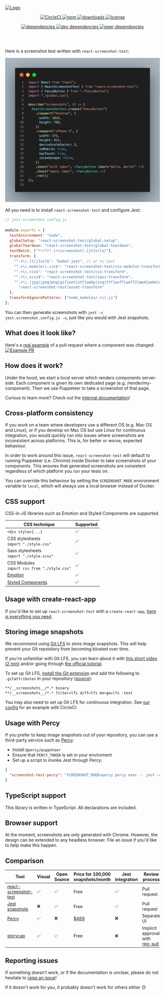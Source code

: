 [![Logo](brand/logo.png)](https://www.npmjs.com/package/react-screenshot-test)

<p align="center">
  <a href="https://circleci.com/gh/fwouts/react-screenshot-test/tree/master">
    <img src="https://circleci.com/gh/fwouts/react-screenshot-test.svg?style=shield" alt="CircleCI" />
  </a>
  <a href="https://www.npmjs.com/package/react-screenshot-test">
    <img src="https://badge.fury.io/js/react-screenshot-test.svg" alt="npm" />
  </a>
  <a href="https://www.npmjs.com/package/react-screenshot-test">
    <img src="https://img.shields.io/npm/dt/react-screenshot-test.svg" alt="downloads" />
  </a>
  <a href="https://www.npmjs.com/package/react-screenshot-test">
    <img src="https://img.shields.io/npm/l/react-screenshot-test.svg" alt="license" />
  </a>
</p>

<p align="center">
  <a href="https://david-dm.org/fwouts/react-screenshot-test">
    <img src="https://david-dm.org/fwouts/react-screenshot-test/status.svg" alt="dependencies" />
  </a>
  <a href="https://david-dm.org/fwouts/react-screenshot-test">
    <img src="https://david-dm.org/fwouts/react-screenshot-test/dev-status.svg" alt="dev dependencies" />
  </a>
  <a href="https://david-dm.org/fwouts/react-screenshot-test">
    <img src="https://david-dm.org/fwouts/react-screenshot-test/peer-status.svg" alt="peer dependencies" />
  </a>
</p>

<br />
<br />

Here is a screenshot test written with `react-screenshot-test`:

[![Code example](example-code.png)](https://github.com/fwouts/react-screenshot-test/tree/master/example/FancyButton.screenshot.jsx)

All you need is to install `react-screenshot-test` and configure Jest:

```js
// jest.screenshot.config.js

module.exports = {
  testEnvironment: "node",
  globalSetup: "react-screenshot-test/global-setup",
  globalTeardown: "react-screenshot-test/global-teardown",
  testMatch: ["**/?(*.)+(screenshot).[jt]s?(x)"],
  transform: {
    "^.+\\.[t|j]sx?$": "babel-jest", // or ts-jest
    "^.+\\.module\\.css$": "react-screenshot-test/css-modules-transform",
    "^.+\\.css$": "react-screenshot-test/css-transform",
    "^.+\\.scss$": "react-screenshot-test/sass-transform",
    "^.+\\.(jpg|jpeg|png|gif|eot|otf|webp|svg|ttf|woff|woff2|mp4|webm|wav|mp3|m4a|aac|oga)$":
      "react-screenshot-test/asset-transform"
  },
  transformIgnorePatterns: ["node_modules/.+\\.js"]
};
```

You can then generate screenshots with `jest -c jest.screenshot.config.js -u`,
just like you would with Jest snapshots.

## What does it look like?

Here's a [real example](https://github.com/fwouts/react-screenshot-test/pull/18/files?short_path=9fa0253#diff-9fa0253d6c3a2b1cf8ec498eec18360e) of a pull request where a component was changed:
[![Example PR](example-pr.png)](https://github.com/fwouts/react-screenshot-test/pull/18/files?short_path=c1101dd#diff-c1101ddb11729f8ee0750df5e9595b47)

## How does it work?

Under the hood, we start a local server which renders components server-side. Each component is given its own dedicated page (e.g. /render/my-component). Then we use Puppeteer to take a screenshot of that page.

Curious to learn more? Check out the [internal documentation](./docs/index.md)!

## Cross-platform consistency

If you work on a team where developers use a different OS (e.g. Mac OS and
Linux), or if you develop on Mac OS but use Linux for continuous integration,
you would quickly run into issues where screenshots are inconsistent across
platforms. This is, for better or worse, expected behaviour.

In order to work around this issue, `react-screenshot-test` will default to
running Puppeteer (i.e. Chrome) inside Docker to take screenshots of your
components. This ensures that generated screenshots are consistent regardless of
which platform you run your tests on.

You can override this behaviour by setting the `SCREENSHOT_MODE` environment
variable to `local`, which will always use a local browser instead of Docker.

## CSS support

CSS-in-JS libraries such as Emotion and Styled Components are supported.

| CSS technique                                          | Supported |
| ------------------------------------------------------ | --------- |
| `<div style={...}`                                     | ✅        |
| CSS stylesheets <br>`import "./style.css"`             | ✅        |
| Sass stylesheets<br>`import "./style.scss"`            | ✅        |
| CSS Modules<br>`import css from "./style.css"`         | ✅        |
| [Emotion](https://emotion.sh)                          | ✅        |
| [Styled Components](https://www.styled-components.com) | ✅        |

## Usage with create-react-app

If you'd like to set up `react-screenshot-test` with a `create-react-app`, [here is everything you need](https://github.com/fwouts/react-screenshot-test-with-create-react-app/commit/b758c26937c20bf762463174014909d58d5ec2e3).

## Storing image snapshots

We recommend using [Git LFS](https://git-lfs.github.com) to store image
snapshots. This will help prevent your Git repository from becoming bloated over time.

If you're unfamiliar with Git LFS, you can learn about it with [this short video (2 min)](https://www.youtube.com/watch?v=uLR1RNqJ1Mw) and/or going through [the official tutorial](https://github.com/git-lfs/git-lfs/wiki/Tutorial).

To set up Git LFS, [install the Git extension](https://git-lfs.github.com/) and add the following to `.gitattributes` in your repository ([source](https://github.com/americanexpress/jest-image-snapshot/issues/92#issuecomment-493582776)):

```
**/__screenshots__/*.* binary
**/__screenshots__/*.* filter=lfs diff=lfs merge=lfs -text
```

You may also need to set up Git LFS for continuous integration. See [our config](https://github.com/fwouts/react-screenshot-test/blob/master/.circleci/config.yml) for an example with CircleCI.

## Usage with Percy

If you prefer to keep image snapshots out of your repository, you can use a third-party service such as [Percy](https://percy.io):

- Install `@percy/puppeteer`
- Ensure that `PERCY_TOKEN` is set in your enviroment
- Set up a script to invoke Jest through Percy:

```json
{
  "screenshot-test-percy": "SCREENSHOT_MODE=percy percy exec -- jest -c jest.screenshot.config.js"
}
```

## TypeScript support

This library is written in TypeScript. All declarations are included.

## Browser support

At the moment, screenshots are only generated with Chrome. However, the design can be extended to any headless browser. File an issue if you'd like to help make this happen.

## Comparison

| Tool                                                                         | Visual | Open Source | Price for 100,000 snapshots/month | Jest integration | Review process                                                         |
| ---------------------------------------------------------------------------- | ------ | ----------- | --------------------------------- | ---------------- | ---------------------------------------------------------------------- |
| [react-screenshot-test](https://www.npmjs.com/package/react-screenshot-test) | ✅     | ✅          | Free                              | ✅               | Pull request                                                           |
| [Jest snapshots](https://jestjs.io/docs/en/snapshot-testing)                 | ❌     | ✅          | Free                              | ✅               | Pull request                                                           |
| [Percy](https://percy.io)                                                    | ✅     | ❌          | [\$469](https://percy.io/pricing) | ❌               | Separate UI                                                            |  |
| [storycap](https://github.com/reg-viz/storycap)                              | ✅     | ✅          | Free                              | ❌               | Implicit approval with [reg-suit](https://github.com/reg-viz/reg-suit) |

## Reporting issues

If something doesn't work, or if the documentation is unclear, please do not hesitate to [raise an issue](https://github.com/fwouts/react-screenshot-test/issues)!

If it doesn't work for you, it probably doesn't work for others either 🙃
